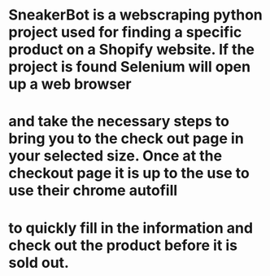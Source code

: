 # SneakerBot is a webscraping python project used for finding a specific product on a Shopify website. If the project is found Selenium will open up a web browser
# and take the necessary steps to bring you to the check out page in your selected size. Once at the checkout page it is up to the use to use their chrome autofill
# to quickly fill in the information and check out the product before it is sold out.

